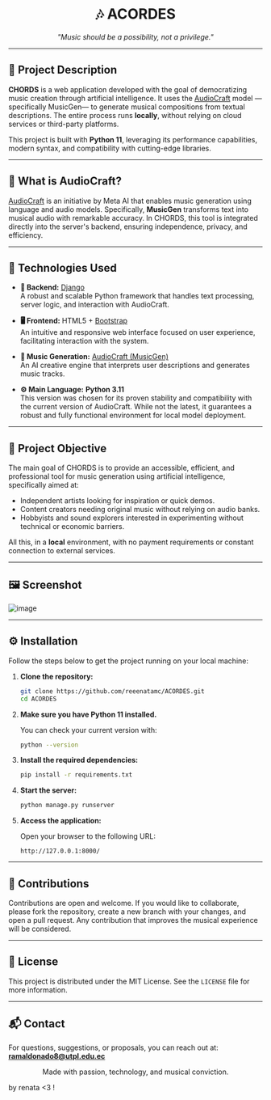 <h1 align="center">🎶 ACORDES </h1>

<p align="center"><em>"Music should be a possibility, not a privilege."</em></p>

---

## 📝 Project Description

**CHORDS** is a web application developed with the goal of democratizing music creation through artificial intelligence. It uses the [AudioCraft](https://github.com/facebookresearch/audiocraft) model —specifically MusicGen— to generate musical compositions from textual descriptions. The entire process runs **locally**, without relying on cloud services or third-party platforms.

This project is built with **Python 11**, leveraging its performance capabilities, modern syntax, and compatibility with cutting-edge libraries.

---

## 🧠 What is AudioCraft?

[AudioCraft](https://github.com/facebookresearch/audiocraft) is an initiative by Meta AI that enables music generation using language and audio models. Specifically, **MusicGen** transforms text into musical audio with remarkable accuracy. In CHORDS, this tool is integrated directly into the server's backend, ensuring independence, privacy, and efficiency.

---

## 🧩 Technologies Used

- **🐍 Backend:** [Django](https://www.djangoproject.com/)  
  A robust and scalable Python framework that handles text processing, server logic, and interaction with AudioCraft.

- **🖥 Frontend:** HTML5 + [Bootstrap](https://getbootstrap.com/)  
  An intuitive and responsive web interface focused on user experience, facilitating interaction with the system.

- **🎵 Music Generation:** [AudioCraft (MusicGen)](https://github.com/facebookresearch/audiocraft)  
  An AI creative engine that interprets user descriptions and generates music tracks.

- **⚙️ Main Language:** **Python 3.11**  
  This version was chosen for its proven stability and compatibility with the current version of AudioCraft. While not the latest, it guarantees a robust and fully functional environment for local model deployment.

---

## 🎯 Project Objective

The main goal of CHORDS is to provide an accessible, efficient, and professional tool for music generation using artificial intelligence, specifically aimed at:

- Independent artists looking for inspiration or quick demos.
- Content creators needing original music without relying on audio banks.
- Hobbyists and sound explorers interested in experimenting without technical or economic barriers.

All this, in a **local** environment, with no payment requirements or constant connection to external services.

---

## 🖼 Screenshot

![image](https://github.com/user-attachments/assets/8f5444d6-b31c-4ad8-ad47-be274bb632d0)


---

## ⚙️ Installation

Follow the steps below to get the project running on your local machine:

1. **Clone the repository:**
   ```bash
   git clone https://github.com/reeenatamc/ACORDES.git
   cd ACORDES
   ```

2. **Make sure you have Python 11 installed.**

   You can check your current version with:
   ```bash
   python --version
   ```

3. **Install the required dependencies:**
   ```bash
   pip install -r requirements.txt
   ```

4. **Start the server:**
   ```bash
   python manage.py runserver
   ```

5. **Access the application:**

   Open your browser to the following URL:
   ```
   http://127.0.0.1:8000/
   ```

---

## 🤝 Contributions

Contributions are open and welcome. If you would like to collaborate, please fork the repository, create a new branch with your changes, and open a pull request. Any contribution that improves the musical experience will be considered.

---

## 📄 License

This project is distributed under the MIT License. See the `LICENSE` file for more information.

---

## 📬 Contact

For questions, suggestions, or proposals, you can reach out at: **ramaldonado8@utpl.edu.ec**

<p align="center">Made with passion, technology, and musical conviction.</p>

by renata <3 !
